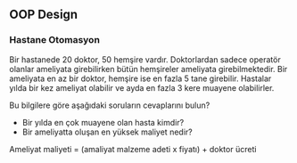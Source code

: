 ## OOP Design

### Hastane Otomasyon

Bir hastanede 20 doktor, 50 hemşire vardır. Doktorlardan sadece operatör olanlar ameliyata girebilirken
bütün hemşireler ameliyata girebilmektedir. Bir ameliyata en az bir doktor, hemşire ise en fazla 5 tane girebilir.
Hastalar yılda bir kez ameliyat olabilir ve ayda en fazla 3 kere muayene olabilirler.

Bu bilgilere göre aşağıdaki soruların cevaplarını bulun?

- Bir yılda en çok muayene olan hasta kimdir?
- Bir ameliyatta oluşan en yüksek maliyet nedir?

Ameliyat maliyeti = (amaliyat malzeme adeti x fiyatı) + doktor ücreti 
